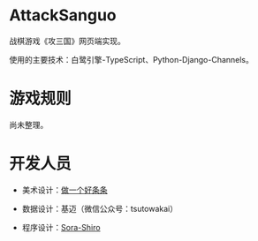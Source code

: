 # AttackSanguo

战棋游戏《攻三国》网页端实现。

使用的主要技术：白鹭引擎-TypeScript、Python-Django-Channels。

# 游戏规则

尚未整理。

# 开发人员

- 美术设计：[做一个好条条](https://weibo.com/577600008)

- 数据设计：基迈（微信公众号：tsutowakai）

- 程序设计：[Sora-Shiro](https://sora-shiro.github.io/APage/SoraShiroBlog/)